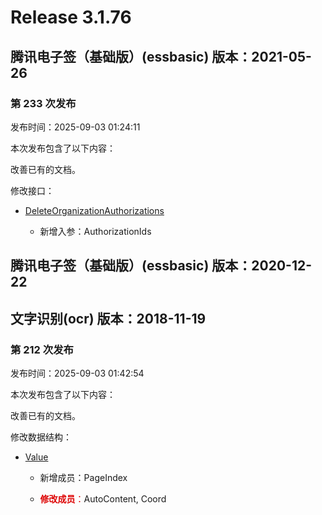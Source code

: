 # Release 3.1.76

## 腾讯电子签（基础版）(essbasic) 版本：2021-05-26

### 第 233 次发布

发布时间：2025-09-03 01:24:11

本次发布包含了以下内容：

改善已有的文档。

修改接口：

* [DeleteOrganizationAuthorizations](https://cloud.tencent.com/document/api/1420/111943)

	* 新增入参：AuthorizationIds




## 腾讯电子签（基础版）(essbasic) 版本：2020-12-22



## 文字识别(ocr) 版本：2018-11-19

### 第 212 次发布

发布时间：2025-09-03 01:42:54

本次发布包含了以下内容：

改善已有的文档。

修改数据结构：

* [Value](https://cloud.tencent.com/document/api/866/33527#Value)

	* 新增成员：PageIndex

	* <font color="#dd0000">**修改成员**：</font>AutoContent, Coord




